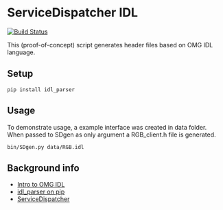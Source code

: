 # ServiceDispatcher IDL

[![Build Status](https://travis-ci.org/spoorcc/SDgen.svg?branch=master)](https://travis-ci.org/spoorcc/SDgen)

This (proof-of-concept) script generates header files based on OMG IDL language.

## Setup

    pip install idl_parser

## Usage

To demonstrate usage, a example interface was created in data folder.
When passed to SDgen as only argument a RGB_client.h file is generated.

    bin/SDgen.py data/RGB.idl

## Background info

* [Intro to OMG IDL](https://mhanckow.students.wmi.amu.edu.pl/corba/IDL.html)
* [idl_parser on pip](https://pypi.python.org/pypi/idl_parser/)
* [ServiceDispatcher](https://github.com/Tom360V/ServiceDispatcher)

